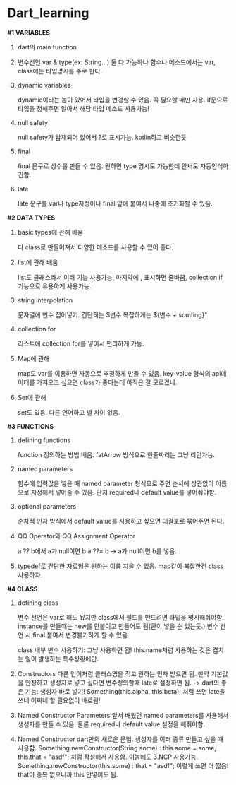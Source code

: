 # Dart_learning


**#1 VARIABLES**
1. dart의 main function

2. 변수선언
    var & type(ex: String...) 둘 다 가능하나
    함수나 메소드에서는 var, class에는 타입명시를 주로 한다.

3. dynamic variables

    dynamic이라는 놈이 있어서 타입을 변경할 수 있음. 꼭 필요할 때만 사용.
    if문으로 타입을 정해주면 알아서 해당 타입 메소드 사용가능!

4. null safety

    null safety가 탑재되어 있어서 ?로 표시가능. kotlin하고 비슷한듯

5. final

    final 문구로 상수를 만들 수 있음. 원하면 type 명시도 가능한데 안써도 자동인식하긴함.

6. late

    late 문구를 var나 type지정이나 final 앞에 붙여서 나중에 초기화할 수 있음.


**#2 DATA TYPES**

1. basic types에 관해 배움

    다 class로 만들어져서 다양한 메소드를 사용할 수 있어 좋다.

2. list에 관해 배움

    list도 클래스라서 여러 기능 사용가능, 마지막에 , 표시하면 줄바꿈, collection if 기능으로 유용하게 사용가능.

3. string interpolation

    문자열에 변수 집어넣기. 간단히는 \$변수 복잡하게는 \${변수 + somting}"

4. collection for

    리스트에 collection for를 넣어서 편리하게 가능.

5. Map에 관해

    map도 var를 이용하면 자동으로 추정하게 만들 수 있음.
    key-value 형식의 api데이터를 가져오고 싶으면 class가 좋다는데 아직은 잘 모르겠네.

6. Set에 관해

    set도 있음. 다른 언어하고 별 차이 없음.

**#3 FUNCTIONS**

1. defining functions

    function 정의하는 방법 배움. fatArrow 방식으로 한줄짜리는 그냥 리턴가능.

2. named parameters

    함수에 입력값을 넣을 때 named parameter 형식으로 주면 순서에 상관없이 이름으로 지정해서 넣어줄 수 있음. 단지 required나 default value를 넣어줘야함.

3. optional parameters

    순차적 인자 방식에서 default value를 사용하고 싶으면 대괄호로 묶어주면 된다.

4. QQ Operator와 QQ Assignment Operator

    a ?? b에서 a가 null이면 b
    a ??= b -> a가 null이면 b를 넣음.

5. typedef로 간단한 자료형은 원하는 이름 지을 수 있음. map같이 복잡한건 class 사용하자.


**#4 CLASS**

1. defining class

    변수 선언은 var로 해도 됬지만 class에서 필드를 만드려면 타입을 명시해줘야함.
    instance를 만들때는 new를 안붙이고 만들어도 됨(굳이 넣을 순 있는듯.)
    변수 선언 시 final 붙여서 변경불가하게 할 수 있음.

    class 내부 변수 사용하기: 그냥 사용하면 됨! this.name처럼 사용하는 것은 겹치는 일이 발생하는 특수상황에만.

2. Constructors
    다른 언어처럼 클래스명을 적고 원하는 인자 받으면 됨.
    만약 기본값을 안정하고 생성자로 넣고 싶다면 변수정의할때 late로 설정하면 됨.
    -> dart의 좋은 기능: 생성자 바로 넣기!
    Something(this.alpha, this.beta); 처럼 쓰면 late을 쓰네 어쩌네 할 필요없이 바로됨!

3. Named Constructor Parameters
    앞서 배웠던 named parameters를 사용해서 생성자를 만들 수 있음. 물론 required나 default value 설정을 해줘야함.


4. Named Constructor
    dart만의 새로운 문법. 생성자를 여러 종류 만들고 싶을 때 사용함.
    Something.newConstructor(String some) : this.some = some, this.that = "asdf";
    처럼 작성해서 사용함. 이놈에도 3.NCP 사용가능.
    Something.newConstructor(this.some) : that = "asdf"; 이렇게 쓰면 더 짧음! that이 중복 없으니까 this 안넣어도 됨.
